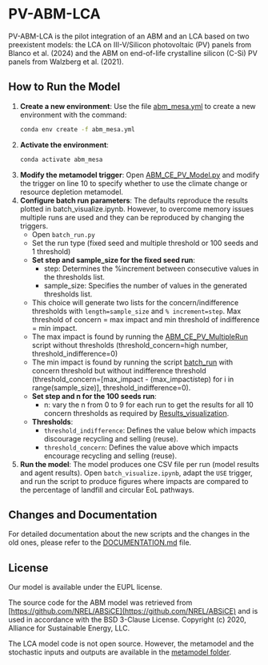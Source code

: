 # PV-ABM-LCA

PV-ABM-LCA is the pilot integration of an ABM and an LCA based on two preexistent models: the LCA on III-V/Silicon photovoltaic (PV) panels from Blanco et al. (2024) and the ABM on end-of-life crystalline silicon (C-Si) PV panels from Walzberg et al. (2021).

## How to Run the Model

1. **Create a new environment**: Use the file [abm_mesa.yml](ABM_LCA_model/abm_mesa.yml) to create a new environment with the command:
   ```sh
   conda env create -f abm_mesa.yml
   ```
2. **Activate the environment**:
   ```sh
   conda activate abm_mesa
   ```
3. **Modify the metamodel trigger**: Open [ABM_CE_PV_Model.py](ABM_LCA_model/Integrated_ABM/ABM_CE_PV_Model.py) and modify the trigger on line 10 to specify whether to use the climate change or resource depletion metamodel.
4. **Configure batch run parameters**: The defaults reproduce the results plotted in batch_visualize.ipynb. However, to overcome memory issues multiple runs are used and they can be reproduced by changing the triggers.
   - Open `batch_run.py`
   - Set the run type (fixed seed and multiple threshold or 100 seeds and 1 threshold) 
   - **Set step and sample_size for the fixed seed run**:
      - step: Determines the %increment between consecutive values in the thresholds list.
      - sample_size: Specifies the number of values in the generated thresholds list.
   - This choice will generate two lists for the concern/indifference thresholds with `length=sample_size` and `% increment=step`. Max threshold of concern = max impact and min threshold of indifference = min impact.
   - The max impact is found by running the [ABM_CE_PV_MultipleRun](ABM_LCA_model//ABM_CE_PV_MultipleRun.py) script without thresholds (threshold_concern=high number, threshold_indifference=0)
   - The min impact is found by running the script [batch_run](ABM_LCA_model//batch_run.py) with concern threshold but without indifference threshold (threshold_concern=[max_impact - (max_impact*i*step) for i in range(sample_size)], threshold_indifference=0).
   - **Set step and n for the 100 seeds run**:
      - n: vary the n from 0 to 9 for each run to get the results for all 10 concern thresholds as required by [Results_visualization](Results_visualization.ipynb).
   - **Thresholds**:
     - `threshold_indifference`: Defines the value below which impacts discourage recycling and selling (reuse).
     - `threshold_concern`: Defines the value above which impacts encourage recycling and selling (reuse).
5. **Run the model**: The model produces one CSV file per run (model results and agent results). Open `batch_visualize.ipynb`, adapt the `USE` trigger, and run the script to produce figures where impacts are compared to the percentage of landfill and circular EoL pathways.

## Changes and Documentation
For detailed documentation about the new scripts and the changes in the old ones, please refer to the [DOCUMENTATION.md](DOCUMENTATION.md) file.

## License
Our model is available under the EUPL license.

The source code for the ABM model was retrieved from [https://github.com/NREL/ABSiCE](https://github.com/NREL/ABSiCE) and is used in accordance with the BSD 3-Clause License.
Copyright (c) 2020, Alliance for Sustainable Energy, LLC.

The LCA model code is not open source. However, the metamodel and the stochastic inputs and outputs are available in the [metamodel folder](./LCA_metamodel).